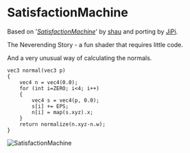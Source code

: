 SatisfactionMachine
==================

Based on '_[SatisfactionMachine](https://www.shadertoy.com/view/tdGfDy)_' by [shau](https://www.shadertoy.com/user/shau) and porting by [JiPi](Profiles/JiPi.md).

The Neverending Story - a fun shader that requires little code.

And a very unusual way of calculating the normals.

```
vec3 normal(vec3 p) 
{  
    vec4 n = vec4(0.0);
    for (int i=ZERO; i<4; i++) 
    {
        vec4 s = vec4(p, 0.0);
        s[i] += EPS;
        n[i] = map(s.xyz).x;
    }
    return normalize(n.xyz-n.w);
}
```



![SatisfactionMachine](https://user-images.githubusercontent.com/78935215/117588117-b8f47e00-b121-11eb-9202-a250ada3d523.gif)

